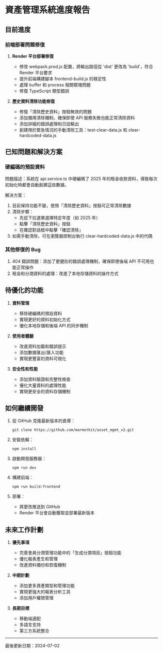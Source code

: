 # 資產管理系統進度報告

## 目前進度

### 前端部署問題修復

1. **Render 平台部署修復**
   - 修改 webpack.prod.js 配置，將輸出路徑從 'dist' 更改為 'build'，符合 Render 平台要求
   - 提升前端構建腳本 frontend-build.js 的穩定性
   - 處理 buffer 和 process 相關模塊問題
   - 修復 TypeScript 類型錯誤

2. **歷史資料清除功能修復**
   - 修復「清除歷史資料」按鈕無效的問題
   - 添加備用清除機制，確保即使 API 服務失敗也能正常清除資料
   - 添加詳細的錯誤處理和日誌輸出
   - 創建用於緊急情況的手動清除工具：test-clear-data.js 和 clear-hardcoded-data.js

## 已知問題和解決方案

### 硬編碼的預設資料

問題描述：系統在 api.service.ts 中硬編碼了 2025 年的租金收款資料，導致每次初始化時都會自動創建這些數據。

解決方案：
1. 目前保持功能不變，使用「清除歷史資料」按鈕可正常清除數據
2. 清除步驟：
   - 先從下拉選單選擇特定年度（如 2025 年）
   - 點擊「清除歷史資料」按鈕
   - 在確認對話框中點擊「確認清除」
3. 如需手動清除，可在瀏覽器控制台執行 clear-hardcoded-data.js 中的代碼

### 其他修復的 Bug

1. 404 錯誤問題：添加了更健壯的錯誤處理機制，確保即使後端 API 不可用也能正常操作
2. 租金和分潤資料的處理：改進了本地存儲資料的操作方式

## 待優化的功能

1. **資料管理**
   - 移除硬編碼的預設資料
   - 實現更好的資料初始化方式
   - 優化本地存儲和後端 API 的同步機制

2. **使用者體驗**
   - 改進資料加載和錯誤提示
   - 添加數據匯出/匯入功能
   - 實現更豐富的資料可視化

3. **安全性和性能**
   - 添加資料驗證和完整性檢查
   - 優化大量資料的處理性能
   - 實現更安全的資料存儲機制

## 如何繼續開發

1. 從 GitHub 克隆最新版本的倉庫：
   ```
   git clone https://github.com/marmotkit/asset_mgmt_v2.git
   ```

2. 安裝依賴：
   ```
   npm install
   ```

3. 啟動開發服務器：
   ```
   npm run dev
   ```

4. 構建前端：
   ```
   npm run build:frontend
   ```

5. 部署：
   - 將更改推送到 GitHub
   - Render 平台會自動獲取並部署最新版本

## 未來工作計劃

1. **優先事項**
   - 完善會員分潤管理功能中的「生成分潤項目」按鈕功能
   - 優化報表產生和管理
   - 改進資料備份和恢復機制

2. **中期計劃**
   - 添加更多資產類型和管理功能
   - 實現更強大的報表分析工具
   - 添加用戶權限管理

3. **長期目標**
   - 移動端適配
   - 多語言支持
   - 第三方系統整合

---

最後更新日期：2024-07-02 